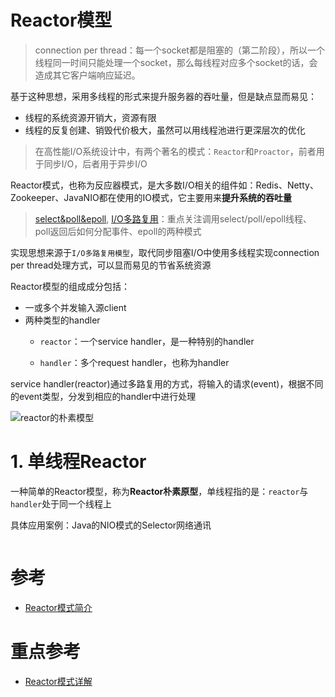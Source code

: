 # Reactor模型

> connection per thread：每一个socket都是阻塞的（第二阶段），所以一个线程同一时间只能处理一个socket，那么每线程对应多个socket的话，会造成其它客户端响应延迟。

基于这种思想，采用多线程的形式来提升服务器的吞吐量，但是缺点显而易见：
- 线程的系统资源开销大，资源有限
- 线程的反复创建、销毁代价极大，虽然可以用线程池进行更深层次的优化

> 在高性能I/O系统设计中，有两个著名的模式：`Reactor`和`Proactor`，前者用于同步I/O，后者用于异步I/O

Reactor模式，也称为反应器模式，是大多数I/O相关的组件如：Redis、Netty、Zookeeper、JavaNIO都在使用的IO模式，它主要用来**提升系统的吞吐量**

> [select&poll&epoll](), [I/O多路复用]()：重点关注调用select/poll/epoll线程、poll返回后如何分配事件、epoll的两种模式

实现思想来源于`I/O多路复用模型`，取代同步阻塞I/O中使用多线程实现connection per thread处理方式，可以显而易见的节省系统资源

Reactor模型的组成成分包括：
- 一或多个并发输入源client
- 两种类型的handler
    - `reactor`：一个service handler，是一种特别的handler
        
    - `handler`：多个request handler，也称为handler

service handler(reactor)通过多路复用的方式，将输入的请求(event)，根据不同的event类型，分发到相应的handler中进行处理

![reactor的朴素模型](https://asea-cch.life/upload/2021/08/reactor%E7%9A%84%E6%9C%B4%E7%B4%A0%E6%A8%A1%E5%9E%8B-8b8f643f899a41ababe4a2f5c88017a5.png)

# **1. 单线程Reactor**

一种简单的Reactor模型，称为**Reactor朴素原型**，单线程指的是：`reactor`与`handler`处于同一个线程上



具体应用案例：Java的NIO模式的Selector网络通讯

```java

```

<!-- 
今日总结：学习了reactor模型，简单接触了单线程和多线程的reactor

后续：
1. 拆分以下reactor和acceptor的概念，然后看清楚5个组成部分，由重点参考的文章入手学习

2. 看Java的NIO，它是个单线程reactor模型，看第一篇文章的demo
 -->

# 参考
- [Reactor模式简介](https://www.cnblogs.com/crazymakercircle/p/9833847.html)

# 重点参考
- [Reactor模式详解](http://www.blogjava.net/DLevin/archive/2015/09/02/427045.html)